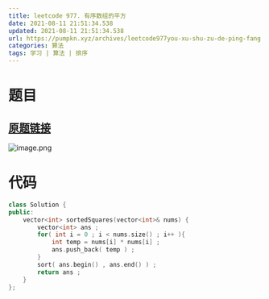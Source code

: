 ```yaml
---
title: leetcode 977. 有序数组的平方
date: 2021-08-11 21:51:34.538
updated: 2021-08-11 21:51:34.538
url: https://pumpkn.xyz/archives/leetcode977you-xu-shu-zu-de-ping-fang
categories: 算法
tags: 学习 | 算法 | 排序
---
```


# 题目
## [原题链接](https://leetcode-cn.com/problems/squares-of-a-sorted-array/)
![image.png](https://pumpkn.xyz/upload/2021/08/image-971b0ff2a5a44d778fbe38c3a56a1242.png)
# 代码
```C++
class Solution {
public:
    vector<int> sortedSquares(vector<int>& nums) {
        vector<int> ans ;
        for( int i = 0 ; i < nums.size() ; i++ ){
            int temp = nums[i] * nums[i] ;
            ans.push_back( temp ) ;
        }
        sort( ans.begin() , ans.end() ) ;
        return ans ;
    }
};
```